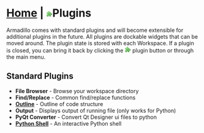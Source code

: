 <link rel="stylesheet" type="text/css" href="doc.css">

# [Home](start.html) | ![Alt Text](../img/plugin.png)Plugins
Armadillo comes with standard plugins and will become extensible for additional plugins in the future.  All plugins are dockable widgets that can be moved around.  The plugin state is stored with each Workspace.  If a plugin is closed, you can bring it back by clicking the ![Alt Text](../img/plugin.png) plugin button or through the main menu.

## Standard Plugins
- **File Browser** - Browse your workspace directory
- **Find/Replace** - Common find/replace functions
- **[Outline](plugins_outline.md)** - Outline of code structure
- **Output** - Displays output of running file (only works for Python)
- **PyQt Converter** - Convert Qt Designer ui files to python
- **[Python Shell](plugins_pyconsole.md)** - An interactive Python shell